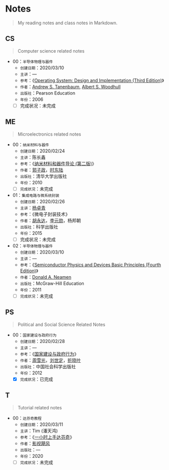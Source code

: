 # Notes
> My reading notes and class notes in Markdown.

## CS

> Computer science related notes

- 00：`半导体物理与器件`
  - `创建日期`：2020/03/10
  - `主讲`：—
  - `参考`：《[Operating System: Design and Implementation (Third Edition)]( http://vig.prenhall.com/catalog/academic/product/0,1144,0131429388,00.html )》
  - `作者`：[Andrew S. Tanenbaum]( https://www.cs.vu.nl/~ast/ ), [Albert S. Woodhull]( http://minix1.woodhull.com/asw/ )
  - `出版社`：Pearson Education
  - `年份`：2006
  - [ ] 完成状况：未完成

## ME

> Microelectronics related notes

- 00：`纳米材料与器件`
  - `创建日期`：2020/02/24
  - `主讲`：陈长鑫
  - `参考`：《[纳米材料和器件导论 (第二版)]( https://book.douban.com/subject/5921449/ )》
  - `作者`：[郭子政]( [https://baike.baidu.com/item/%E9%83%AD%E5%AD%90%E6%94%BF/1572612](https://baike.baidu.com/item/郭子政/1572612) )，[时东陆]( [https://baike.baidu.com/item/%E6%97%B6%E4%B8%9C%E9%99%86](https://baike.baidu.com/item/时东陆) )
  - `出版社`：清华大学出版社
  - `年份`：2010
  - [ ] `完成状况`：未完成
- 01：`集成电路与微系统封装`
  - `创建日期`：2020/02/26
  - `主讲`：[杨卓青]( http://dmne.sjtu.edu.cn/dmne/faculty/teacher/yangzhuoqing/ )
  - `参考`：《微电子封装技术》
  - `作者`：[胡永达]( http://www.ese.uestc.edu.cn/info/5036/8569.htm )，[李元勋]( http://www.ese.uestc.edu.cn/info/5035/7613.htm )，杨邦朝
  - `出版社`：科学出版社
  - `年份`：2015
  - [ ] 完成状况：未完成
- 02：`半导体物理与器件`
  - `创建日期`：2020/03/10
  - `主讲`：—
  - `参考`：《[Semiconductor Physics and Devices Basic Principles (Fourth Edition)]( https://easyengineering.net/semiconductor-physics-and-devices-by-donald-neamen-book/ )》
  - `作者`：[Donald A. Neamen]( https://ece.unm.edu/faculty-staff/emeritus-profile/donald-neamen.html )
  - `出版社`：McGraw-Hill Education
  - `年份`：2011
  - [ ] `完成状况`：未完成

## PS

> Political and Social Science Related Notes

- 00：`国家建设与政府行为`
  - `创建日期`：2020/02/28
  - `主讲`：—
  - `参考`：《[国家建设与政府行为]( https://book.douban.com/subject/11525224/ )》
  - `作者`：[周雪光]( https://sociology.stanford.edu/people/xueguang-zhou )，[刘世定]( http://www.shehui.pku.edu.cn/sz/content.aspx?nodeid=589 )，[折晓叶]( http://nisd.cssn.cn/shfzzlyjy/shfzzlyjy_rcdw/rcdw_yjry/yjry_yjy/201212/t20121224_1823111.shtml )
  - `出版社`：中国社会科学出版社
  - `年份`：2012
  - [x] `完成状况`：已完成

## T

> Tutorial related notes

- 00：`达芬奇教程`
  - `创建日期`：2020/03/11
  - `主讲`：Tim (潘天鸿)
  - `参考`：《[一小时上手达芬奇]( https://www.bilibili.com/video/av90173725)》
  - `作者`：[影视飓风]( https://space.bilibili.com/946974?from=search&seid=4466702368272596293 )
  - `出版社`：—
  - `年份`：2020
  - [ ] `完成状况`：未完成